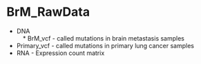 # BrM_RawData
* DNA<br />
&emsp;* BrM_vcf - called mutations in brain metastasis samples
* Primary_vcf - called mutations in primary lung cancer samples
* RNA - Expression count matrix
